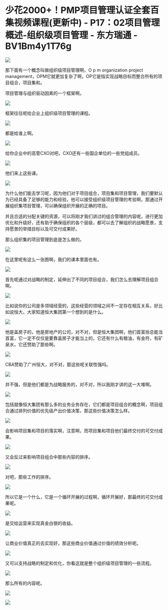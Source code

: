 # 少花2000+！PMP项目管理认证全套百集视频课程(更新中) - P17：02项目管理概述-组织级项目管理 - 东方瑞通 - BV1Bm4y1T76g

![](img/7db4e5aa7aec8b8453511fd51fc339de_0.png)

那下面有一个概念叫做组织级项目管理啊，O p m organization project management，OPM它就更加复杂了啊，OP它是指实现战略目标而整合所有的项目组合，项目集和。

项目管理与组织驱动因素的一个框架啊。

![](img/7db4e5aa7aec8b8453511fd51fc339de_2.png)

框架往往呢给企业上组织级项目管理的课程。

![](img/7db4e5aa7aec8b8453511fd51fc339de_4.png)

都是给谁上啊。

![](img/7db4e5aa7aec8b8453511fd51fc339de_6.png)

给你企业中的高管CXO对吧，CXO还有一些国企单位的一些党组成员。

![](img/7db4e5aa7aec8b8453511fd51fc339de_8.png)

他们来上这些课。

![](img/7db4e5aa7aec8b8453511fd51fc339de_10.png)

为什么他们能去学习呢，因为他们对于项目组合，项目集和项目管理，我们要默认为已经具备了足够的能力和经验，他可以接受组织级项目管理的考验啊，那通过开展组织集项目管理，可以确保组织开展的正确的项目。

并且合适的分配关键的资源，可以将刚才我们讲过的组合管理的内容呢，进行更加优化和升级好，还有助于确保组织的各个层级，都可以去了解组织的战略愿景，支持愿景的举措目标以及可交付成果好。

那么组织集的项目管理到底是怎么做的。

![](img/7db4e5aa7aec8b8453511fd51fc339de_12.png)

在这里呢有这么一张图啊，我们的课本里面也有。

![](img/7db4e5aa7aec8b8453511fd51fc339de_14.png)

首先呢通过对战略的制定，延伸出了不同的项目组合，我们怎么去理解项目组合啊。

![](img/7db4e5aa7aec8b8453511fd51fc339de_16.png)

比如说你的公司是多领域经营的，这些经营的领域之间不一定存在相互关系，好比如说恒大，大家知道恒大集团第一个想到的是什么。



![](img/7db4e5aa7aec8b8453511fd51fc339de_18.png)

他是盖房子的，他是房地产的公司，对不对，但是恒大集团啊，他们首富徐总能当首富，它一定不仅仅是要靠盖房子才能当上的，它还有什么有粮油，有金符，有矿泉水，它还赞助了那些啊。



![](img/7db4e5aa7aec8b8453511fd51fc339de_20.png)

CBA赞助了广州恒大，对不对，那这些呢关联性强吗。

![](img/7db4e5aa7aec8b8453511fd51fc339de_22.png)

并不强，但是他们都是为战略服务的，对不对，所以我刚才讲的这一大堆啊。

![](img/7db4e5aa7aec8b8453511fd51fc339de_24.png)

包括就像恒大集团有那么多的业务业务存在，它们都是项目组合的概念啊，项目组合通过排列价值的优先级产出价值决策，那这些价值决策怎么样。



![](img/7db4e5aa7aec8b8453511fd51fc339de_26.png)

会影响项目集和项目的落实啊，注意啊，而项目集和项目他们最终交付的可交付成果。

![](img/7db4e5aa7aec8b8453511fd51fc339de_28.png)

又会反过来影响项目组合中那些内容的排序。

![](img/7db4e5aa7aec8b8453511fd51fc339de_30.png)

对吧，那些工作的排序。

![](img/7db4e5aa7aec8b8453511fd51fc339de_32.png)

所以它是一个什么，它是一个循环开展的过程啊，循环开展好，那最终的可交付成果呢。

![](img/7db4e5aa7aec8b8453511fd51fc339de_34.png)

是交给运营来实现真金白银的收益。

![](img/7db4e5aa7aec8b8453511fd51fc339de_36.png)

让商业价值真正的去实现好，那这些商业价值通过价值的绩效分析呢。

![](img/7db4e5aa7aec8b8453511fd51fc339de_38.png)

又可以支持战略的制定和优化，你看这就是整个组织级项目管理的一些流程。

![](img/7db4e5aa7aec8b8453511fd51fc339de_40.png)

那么所有的内容呢。

![](img/7db4e5aa7aec8b8453511fd51fc339de_42.png)

![](img/7db4e5aa7aec8b8453511fd51fc339de_43.png)